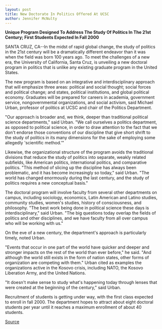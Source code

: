 ```yaml
---
layout: post
title: New Doctorate In Politics Offered At UCSC
author: Jennifer McNulty
---
```


**Unique Program Designed To Address The Study Of Politics In The 21st Century; First Students Expected In Fall 2000**

SANTA CRUZ, CA--In the midst of rapid global change, the study of politics in the 21st century will be a dramatically different endeavor than it was when the field was born 100 years ago. To meet the challenges of a new era, the University of California, Santa Cruz, is unveiling a new doctoral program in politics that is unlike any existing graduate program in the United States.

The new program is based on an integrative and interdisciplinary approach that will emphasize three areas: political and social thought; social forces and political change; and states, political institutions, and global political economy. Graduates will be prepared for careers in academia, government service, nongovernmental organizations, and social activism, said Michael Urban, professor of politics at UCSC and chair of the Politics Department.

"Our approach is broader and, we think, deeper than traditional political science departments," said Urban. "We call ourselves a politics department, as opposed to political science, in order to draw attention to the fact that we don't endorse those conventions of our discipline that give short shrift to the study of politics in its many dimensions for the sake of employing some allegedly 'scientific method.'"

Likewise, the organizational structure of the program avoids the traditional divisions that reduce the study of politics into separate, weakly related subfields, like American politics, international politics, and comparative politics. "This method of slicing up the discipline has always been problematic, and it has become increasingly so today," said Urban. "The world has changed enormously during the last century, and the study of politics requires a new conceptual basis."

The doctoral program will involve faculty from several other departments on campus, including sociology, economics, Latin American and Latino studies, community studies, women's studies, history of consciousness, and philosophy. "The best work being done in political science these days is interdisciplinary," said Urban. "The big questions today overlap the fields of politics and other disciplines, and we have faculty from all over campus who will be working with us."

On the eve of a new century, the department's approach is particularly timely, noted Urban.

"Events that occur in one part of the world have quicker and deeper and stronger impacts on the rest of the world than ever before," he said. "And although the world still exists in the form of nation states, other forms of organization are competing with them." Urban cited as examples the organizations active in the Kosovo crisis, including NATO, the Kosovo Liberation Army, and the United Nations.

"It doesn't make sense to study what's happening today through lenses that were created at the beginning of the century," said Urban.

Recruitment of students is getting under way, with the first class expected to enroll in fall 2000. The department hopes to attract about eight doctoral students per year until it reaches a maximum enrollment of about 40 students.

[Source](http://www1.ucsc.edu/news_events/press_releases/archive/98-99/05-99/0599-politics.htm "Permalink to New doctorate in politics at UCSC")
